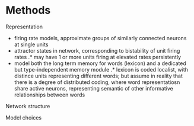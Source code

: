 # Methods
Representation

* firing rate models, approximate groups of similarly connected neurons at single units
* attractor states in network, corresponding to bistability of unit firing rates
.* may have 1 or more units firing at elevated rates persistently
* model both the long term memory for words (lexicon) and a dedicated but type-independent memory module
.* lexicon is coded localist, with distince units representing different words; but assume in reality that there is a degree of distributed coding, where word representatiosn share active neurons, representing semantic of other informative relationships between words

Network structure

Model choices

